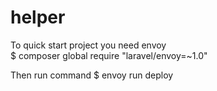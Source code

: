 # helper

To quick start project you need envoy <br>
$ composer global require "laravel/envoy=~1.0"

Then run command
$ envoy run deploy
